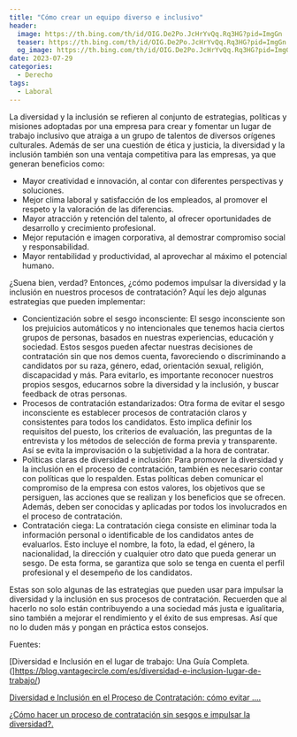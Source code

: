 ```yaml
---
title: "Cómo crear un equipo diverso e inclusivo"
header:
  image: https://th.bing.com/th/id/OIG.De2Po.JcHrYvQq.Rq3HG?pid=ImgGn
  teaser: https://th.bing.com/th/id/OIG.De2Po.JcHrYvQq.Rq3HG?pid=ImgGn
  og_image: https://th.bing.com/th/id/OIG.De2Po.JcHrYvQq.Rq3HG?pid=ImgGn
date: 2023-07-29
categories:
  - Derecho
tags:
  - Laboral
---
```


La diversidad y la inclusión se refieren al conjunto de estrategias, políticas y misiones adoptadas por una empresa para crear y fomentar un lugar de trabajo inclusivo que atraiga a un grupo de talentos de diversos orígenes culturales. Además de ser una cuestión de ética y justicia, la diversidad y la inclusión también son una ventaja competitiva para las empresas, ya que generan beneficios como:

- Mayor creatividad e innovación, al contar con diferentes perspectivas y soluciones.
- Mejor clima laboral y satisfacción de los empleados, al promover el respeto y la valoración de las diferencias.
- Mayor atracción y retención del talento, al ofrecer oportunidades de desarrollo y crecimiento profesional.
- Mejor reputación e imagen corporativa, al demostrar compromiso social y responsabilidad.
- Mayor rentabilidad y productividad, al aprovechar al máximo el potencial humano.

¿Suena bien, verdad? Entonces, ¿cómo podemos impulsar la diversidad y la inclusión en nuestros procesos de contratación? Aquí les dejo algunas estrategias que pueden implementar:

- Concientización sobre el sesgo inconsciente: El sesgo inconsciente son los prejuicios automáticos y no intencionales que tenemos hacia ciertos grupos de personas, basados en nuestras experiencias, educación y sociedad. Estos sesgos pueden afectar nuestras decisiones de contratación sin que nos demos cuenta, favoreciendo o discriminando a candidatos por su raza, género, edad, orientación sexual, religión, discapacidad y más. Para evitarlo, es importante reconocer nuestros propios sesgos, educarnos sobre la diversidad y la inclusión, y buscar feedback de otras personas.
- Procesos de contratación estandarizados: Otra forma de evitar el sesgo inconsciente es establecer procesos de contratación claros y consistentes para todos los candidatos. Esto implica definir los requisitos del puesto, los criterios de evaluación, las preguntas de la entrevista y los métodos de selección de forma previa y transparente. Así se evita la improvisación o la subjetividad a la hora de contratar.
- Políticas claras de diversidad e inclusión: Para promover la diversidad y la inclusión en el proceso de contratación, también es necesario contar con políticas que lo respalden. Estas políticas deben comunicar el compromiso de la empresa con estos valores, los objetivos que se persiguen, las acciones que se realizan y los beneficios que se ofrecen. Además, deben ser conocidas y aplicadas por todos los involucrados en el proceso de contratación.
- Contratación ciega: La contratación ciega consiste en eliminar toda la información personal o identificable de los candidatos antes de evaluarlos. Esto incluye el nombre, la foto, la edad, el género, la nacionalidad, la dirección y cualquier otro dato que pueda generar un sesgo. De esta forma, se garantiza que solo se tenga en cuenta el perfil profesional y el desempeño de los candidatos.

Estas son solo algunas de las estrategias que pueden usar para impulsar la diversidad y la inclusión en sus procesos de contratación. Recuerden que al hacerlo no solo están contribuyendo a una sociedad más justa e igualitaria, sino también a mejorar el rendimiento y el éxito de sus empresas. Así que no lo duden más y pongan en práctica estos consejos.

Fuentes:

[Diversidad e Inclusión en el lugar de trabajo: Una Guía Completa. (]https://blog.vantagecircle.com/es/diversidad-e-inclusion-lugar-de-trabajo/)

[Diversidad e Inclusión en el Proceso de Contratación: cómo evitar .... ](https://www.webyempresas.com/diversidad-inclusion-contratacion/)

[¿Cómo hacer un proceso de contratación sin sesgos e impulsar la diversidad?. ](https://www.eleconomista.com.mx/el-empresario/Como-hacer-un-proceso-de-contratacion-sin-sesgos-e-impulsar-la-diversidad-20230313-0111.html)
